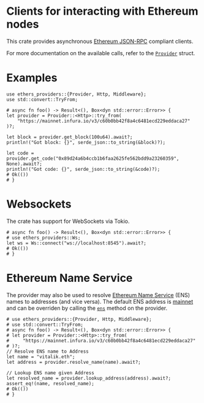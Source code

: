 # Clients for interacting with Ethereum nodes

This crate provides asynchronous
[Ethereum JSON-RPC](https://github.com/ethereum/wiki/wiki/JSON-RPC) compliant
clients.

For more documentation on the available calls, refer to the
[`Provider`](./struct.Provider.html) struct.

# Examples

```no_run
use ethers_providers::{Provider, Http, Middleware};
use std::convert::TryFrom;

# async fn foo() -> Result<(), Box<dyn std::error::Error>> {
let provider = Provider::<Http>::try_from(
    "https://mainnet.infura.io/v3/c60b0bb42f8a4c6481ecd229eddaca27"
)?;

let block = provider.get_block(100u64).await?;
println!("Got block: {}", serde_json::to_string(&block)?);

let code = provider.get_code("0x89d24a6b4ccb1b6faa2625fe562bdd9a23260359", None).await?;
println!("Got code: {}", serde_json::to_string(&code)?);
# Ok(())
# }
```

# Websockets

The crate has support for WebSockets via Tokio.

```
# async fn foo() -> Result<(), Box<dyn std::error::Error>> {
# use ethers_providers::Ws;
let ws = Ws::connect("ws://localhost:8545").await?;
# Ok(())
# }
```

# Ethereum Name Service

The provider may also be used to resolve
[Ethereum Name Service](https://ens.domains) (ENS) names to addresses (and vice
versa). The default ENS address is
[mainnet](https://etherscan.io/address/0x00000000000C2E074eC69A0dFb2997BA6C7d2e1e)
and can be overriden by calling the [`ens`](./struct.Provider.html#method.ens)
method on the provider.

```no_run
# use ethers_providers::{Provider, Http, Middleware};
# use std::convert::TryFrom;
# async fn foo() -> Result<(), Box<dyn std::error::Error>> {
# let provider = Provider::<Http>::try_from(
#     "https://mainnet.infura.io/v3/c60b0bb42f8a4c6481ecd229eddaca27"
# )?;
// Resolve ENS name to Address
let name = "vitalik.eth";
let address = provider.resolve_name(name).await?;

// Lookup ENS name given Address
let resolved_name = provider.lookup_address(address).await?;
assert_eq!(name, resolved_name);
# Ok(())
# }
```

